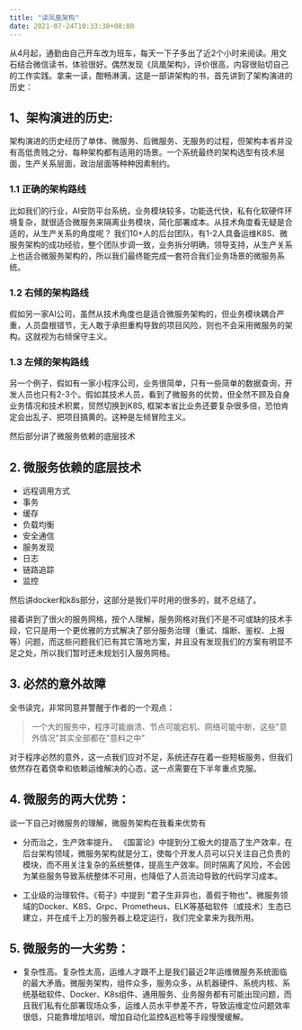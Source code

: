 ```yaml
---
title: "读凤凰架构"
date: 2021-07-24T10:33:30+08:00
---
```


从4月起，通勤由自己开车改为班车，每天一下子多出了近2个小时来阅读。用文石结合微信读书，体验很好。偶然发现《凤凰架构》，评价很高，内容很贴切自己的工作实践。拿来一读，酣畅淋漓，这是一部讲架构的书，首先讲到了架构演进的历史：

## 1、架构演进的历史:

架构演进的历史经历了单体、微服务、后微服务、无服务的过程，但架构本省并没有高低贵贱之分、每种架构都有适用的场景。一个系统最终的架构选型有技术层面，生产关系层面，政治层面等种种因素制约。

### 1.1 正确的架构路线
比如我们的行业，AI安防平台系统，业务模块较多，功能迭代快，私有化软硬件环境复杂，就很适合微服务来隔离业务模块，简化部署成本。从技术角度看无疑是合适的，从生产关系的角度呢？ 我们10+人的后台团队，有1-2人具备运维K8S、微服务架构的成功经验，整个团队步调一致，业务拆分明确，领导支持，从生产关系上也适合微服务架构的，所以我们最终能完成一套符合我们业务场景的微服务系统。

### 1.2 右倾的架构路线
假如另一家AI公司，虽然从技术角度也是适合微服务架构的，但业务模块耦合严重，人员盘根错节，无人敢于承担重构导致的项目风险，则也不会采用微服务的架构。这就视为右倾保守主义。

### 1.3 左倾的架构路线
另一个例子，假如有一家小程序公司，业务很简单，只有一些简单的数据查询，开发人员也只有2-3个。假如其技术人员，看到了微服务的优势，但全然不顾及自身业务情况和技术积累，贸然切换到K8S, 框架本省比业务还要复杂很多倍，恐怕肯定会出乱子、把项目搞黄的。这种是左倾冒险主义。

然后部分讲了微服务依赖的底层技术

## 2. 微服务依赖的底层技术

* 远程调用方式
* 事务
* 缓存
* 负载均衡
* 安全通信
* 服务发现
* 日志
* 链路追踪
* 监控

然后讲docker和k8s部分，这部分是我们平时用的很多的，就不总结了。

接着讲到了很火的服务网格，按个人理解，服务网格对我们不是不可或缺的技术手段，它只是用一个更优雅的方式解决了部分服务治理（重试、熔断、鉴权、上报等）问题，而这些问题我们已有其它落地方案，并且没有发现我们的方案有明显不足之处，所以我们暂时还未规划引入服务网格。

## 3. 必然的意外故障
全书读完，非常同意并警醒于作者的一个观点：

> 一个大的服务中，程序可能崩溃、节点可能宕机、网络可能中断，这些"意外情况"其实全部都在"意料之中"

对于程序必然的意外，这一点我们应对不足，系统还存在着一些短板服务，但我们依然存在着侥幸和依赖运维解决的心态，这一点需要在下半年重点克服。


## 4. 微服务的两大优势：

谈一下自己对微服务的理解，微服务架构在我看来优势有

* 分而治之，生产效率提升。
  《国富论》中提到分工极大的提高了生产效率，在后台架构领域，微服务架构就是分工，使每个开发人员可以只关注自己负责的模块，而不用关注复杂的系统整体，提高生产效率。同时隔离了风险，不会因为某些服务导致系统整体不可用，也降低了人员流动导致的代码学习成本。

* 工业级的治理软件。《荀子》中提到 "君子生非异也，善假于物也"。微服务领域的Docker、K8S、Grpc、Prometheus、ELK等基础软件（或技术）生态已建立，并在成千上万的服务器上稳定运行，我们完全拿来为我所用。

## 5. 微服务的一大劣势：

* 复杂性高。复杂性太高，运维人才跟不上是我们最近2年运维微服务系统面临的最大矛盾。微服务架构，组件众多，服务众多，从机器硬件、系统内核、系统基础软件、Docker、K8s组件、通用服务、业务服务都有可能出现问题，而且我们私有化部署现场众多，运维人员水平参差不齐，导致运维定位问题效率很低，只能靠增加培训，增加自动化监控&巡检等手段慢慢缓解。
